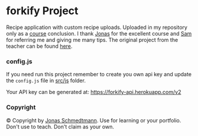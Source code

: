 # forkify Project

Recipe application with custom recipe uploads.
Uploaded in my repository only as a [course](https://www.udemy.com/course/the-complete-javascript-course) conclusion.
I thank [Jonas](https://github.com/jonasschmedtmann) for the excellent course and [Sam](https://github.com/samsantosb) for referring me and giving me many tips. The original project from the teacher can be found [here](https://github.com/jonasschmedtmann/complete-javascript-course/tree/master/18-forkify/final).

### config.js

If you need run this project remember to create you own api key and update the `config.js` file in [src/js](../main/src/js/config.js) folder.

Your API key can be generated at:
https://forkify-api.herokuapp.com/v2

### Copyright

© Copyright by [Jonas Schmedtmann](https://github.com/jonasschmedtmann). Use for learning or your portfolio. Don't use to teach. Don't claim as your own.
